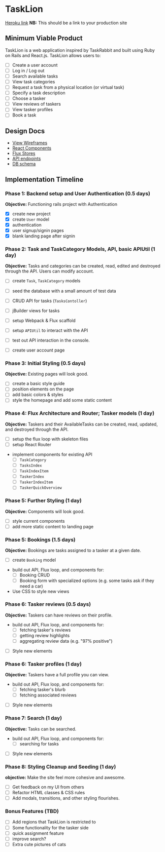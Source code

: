# TaskLion

[Heroku link][heroku] **NB:** This should be a link to your production site

[heroku]: http://www.herokuapp.com

## Minimum Viable Product

TaskLion is a web application inspired by TaskRabbit and built using Ruby on Rails and React.js. TaskLion allows users to:

<!-- This is a Markdown checklist. Use it to keep track of your
progress. Put an x between the brackets for a checkmark: [x] -->

- [ ] Create a user account
- [ ] Log in / Log out
- [ ] Search available tasks
- [ ] View task categories
- [ ] Request a task from a physical location (or virtual task)
- [ ] Specify a task description
- [ ] Choose a tasker
- [ ] View reviews of taskers
- [ ] View tasker profiles
- [ ] Book a task

## Design Docs
* [View Wireframes][views]
* [React Components][components]
* [Flux Stores][stores]
* [API endpoints][api-endpoints]
* [DB schema][schema]

[views]: ./docs/views.md
[components]: ./docs/components.md
[stores]: ./docs/stores.md
[api-endpoints]: ./docs/api-endpoints.md
[schema]: ./docs/schema.md

## Implementation Timeline

### Phase 1: Backend setup and User Authentication (0.5 days)

**Objective:** Functioning rails project with Authentication

- [x] create new project
- [x] create `User` model
- [x] authentication
- [x] user signup/signin pages
- [x] blank landing page after signin

### Phase 2: Task and TaskCategory Models, API, basic APIUtil (1 day)

**Objective:** Tasks and categories can be created, read, edited and destroyed through the API. Users can modify account.

- [ ] create `Task`, `TaskCategory` models
- [ ] seed the database with a small amount of test data
- [ ] CRUD API for tasks (`TasksContoller`)
- [ ] jBuilder views for tasks
- [ ] setup Webpack & Flux scaffold
- [ ] setup `APIUtil` to interact with the API
- [ ] test out API interaction in the console.
- [ ] create user account page


### Phase 3: Initial Styling (0.5 days)
**Objective:** Existing pages will look good.

- [ ] create a basic style guide
- [ ] position elements on the page
- [ ] add basic colors & styles
- [ ] style the homepage and add some static content

### Phase 4: Flux Architecture and Router; Tasker models (1 day)

**Objective:** Taskers and their AvailableTasks can be created, read, updated, and destroyed through the API.

- [ ] setup the flux loop with skeleton files
- [ ] setup React Router
- implement components for existing API
  - [ ] `TaskCategory`
  - [ ] `TasksIndex`
  - [ ] `TaskIndexItem`
  - [ ] `TaskerIndex`
  - [ ] `TaskerIndexItem`
  - [ ] `TaskerQuickOverview`

### Phase 5: Further Styling (1 day)
**Objective:** Components will look good.

- [ ] style current components
- [ ] add more static content to landing page

### Phase 5: Bookings (1.5 days)

**Objective:** Bookings are tasks assigned to a tasker at a given date.

- [ ] create `Booking` model
- build out API, Flux loop, and components for:
  - [ ] Booking CRUD
  - [ ] Booking form with specialized options (e.g. some tasks ask if they need a car)
- Use CSS to style new views

### Phase 6: Tasker reviews (0.5 days)

**Objective:** Taskers can have reviews on their profile.

- build out API, Flux loop, and components for:
  - [ ] fetching tasker's reviews
  - [ ] getting review highlights
  - [ ] aggregating review data (e.g. "97% positive")
- [ ] Style new elements

### Phase 6: Tasker profiles (1 day)

**Objective:** Taskers have a full profile you can view.

- build out API, Flux loop, and components for:
  - [ ] fetching tasker's blurb
  - [ ] fetching associated reviews
- [ ] Style new elements

### Phase 7: Search (1 day)

**Objective:** Tasks can be searched.

- build out API, Flux loop, and components for:
  - [ ] searching for tasks
- [ ] Style new elements


### Phase 8: Styling Cleanup and Seeding (1 day)

**objective:** Make the site feel more cohesive and awesome.

- [ ] Get feedback on my UI from others
- [ ] Refactor HTML classes & CSS rules
- [ ] Add modals, transitions, and other styling flourishes.

### Bonus Features (TBD)
- [ ] Add regions that TaskLion is restricted to
- [ ] Some functionality for the tasker side
- [ ] quick assignment feature
- [ ] improve search?
- [ ] Extra cute pictures of cats

[phase-one]: ./docs/phases/phase1.md
[phase-two]: ./docs/phases/phase2.md
[phase-three]: ./docs/phases/phase3.md
[phase-four]: ./docs/phases/phase4.md
[phase-five]: ./docs/phases/phase5.md
[phase-six]: ./docs/phases/phase6.md
[phase-seven]: ./docs/phases/phase7.md
[phase-eight]: ./docs/phases/phase8.md
